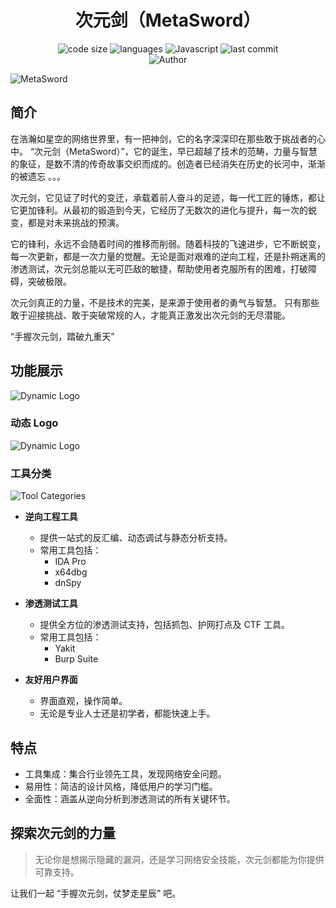 <h1 align="center">次元剑（MetaSword）</h1>

<p align="center">
  <img src="https://img.shields.io/github/languages/code-size/nanchengcyu/TechMindWave-backend" alt="code size"/>
  <img src="https://img.shields.io/github/languages/count/nanchengcyu/TechMindWave-backend" alt="languages"/>
  <img src="https://img.shields.io/badge/Javascript-blue-0" alt="Javascript"/>
  <img src="https://img.shields.io/github/last-commit/nanchengcyu/TechMindWave-backend" alt="last commit"/><br>
  <img src="https://img.shields.io/badge/Author-VoxShadow-orange" alt="Author" />
</p>

<img src="https://meta.natapp4.cc/usr/uploads/2024/08/4075296637.png" alt="MetaSword"/>

## 简介

在浩瀚如星空的网络世界里，有一把神剑，它的名字深深印在那些敢于挑战者的心中。 “次元剑（MetaSword）”，它的诞生，早已超越了技术的范畴，力量与智慧的象征，是数不清的传奇故事交织而成的。创造者已经消失在历史的长河中，渐渐的被遗忘 。。。

次元剑，它见证了时代的变迁，承载着前人奋斗的足迹，每一代工匠的锤炼，都让它更加锋利。从最初的锻造到今天，它经历了无数次的进化与提升，每一次的蜕变，都是对未来挑战的预演。

它的锋利，永远不会随着时间的推移而削弱。随着科技的飞速进步，它不断蜕变，每一次更新，都是一次力量的觉醒。无论是面对艰难的逆向工程，还是扑朔迷离的渗透测试，次元剑总能以无可匹敌的敏捷，帮助使用者克服所有的困难，打破障碍，突破极限。

次元剑真正的力量，不是技术的完美，是来源于使用者的勇气与智慧。
只有那些敢于迎接挑战、敢于突破常规的人，才能真正激发出次元剑的无尽潜能。

“手握次元剑，踏破九重天”

## 功能展示

![Dynamic Logo](https://meta.natapp4.cc/usr/uploads/2024/11/2043666321.png)

### 动态 Logo

![Dynamic Logo](https://meta.natapp4.cc/usr/uploads/2024/11/1238572648.png)


### 工具分类

![Tool Categories](https://meta.natapp4.cc/usr/uploads/2024/11/1349289929.png)

- **逆向工程工具**
  - 提供一站式的反汇编、动态调试与静态分析支持。
  - 常用工具包括：
    - IDA Pro
    - x64dbg
    - dnSpy

- **渗透测试工具**
  - 提供全方位的渗透测试支持，包括抓包、护网打点及 CTF 工具。
  - 常用工具包括：
    - Yakit
    - Burp Suite

- **友好用户界面**
  - 界面直观，操作简单。
  - 无论是专业人士还是初学者，都能快速上手。

## 特点

- 工具集成：集合行业领先工具，发现网络安全问题。
- 易用性：简洁的设计风格，降低用户的学习门槛。
- 全面性：涵盖从逆向分析到渗透测试的所有关键环节。


## 探索次元剑的力量

> 无论你是想揭示隐藏的漏洞，还是学习网络安全技能，次元剑都能为你提供可靠支持。

让我们一起 “手握次元剑，仗梦走星辰” 吧。
